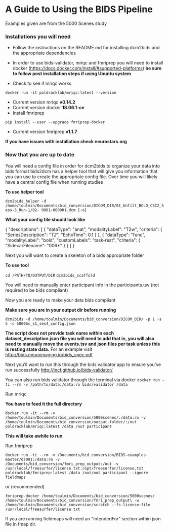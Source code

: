 # A Guide to Using the BIDS Pipeline
Examples given are from the 5000 Scenes study

### Installations you will need
* Follow the instructions on the README.md for installing dcm2bids and the appropriate dependencies
* In order to use bids-validator, mriqc and fmriprep you will need to install docker (https://docs.docker.com/install/#supported-platforms) **be sure to follow post installation steps if using Ubuntu system**


* Check to see if mriqc works

`docker run -it poldracklab/mriqc:latest --version`
* Current version mriqc **v0.14.2** 
* Current version docker **18.06.1-ce**
* Install fmriprep

`pip install --user --upgrade fmriprep-docker`
* Current version fmriprep **v1.1.7**

**If you have issues with installation check neurostars.org**


### Now that you are up to date

You will need a config file in order for dcm2bids to organize your data into bids format bids2dcm has a helper tool that will give you information that you can use to create the appropriate config file. Over time you will likely have a central config file when running studies

**To use helper tool**


`dcm2bids_helper -d /home/toulmin/Documents/bid_conversion/DICOM_DIR/01_Unfilt_BOLD_CSI2_Sess-5_Run-1/02-
0001-000001.dcm [-o]`

**What your config file should look like**


{
    "descriptions": [
        {
            "dataType": "anat",
            "modalityLabel": "T2w",
            "criteria": {
                "SeriesDescription": "*T2*",
                "EchoTime": 0.1
            }
        },
        {
            "dataType": "func",
            "modalityLabel": "bold",
            "customLabels": "task-rest",
            "criteria": {
                "SidecarFilename": "006*"
            }
        }
    ]
}



Next you will want to create a skeleton of a bids appropriate folder


**To use tool**


`cd /PATH/TO/OUTPUT/DIR`
`dcm2bids_scaffold`

You will need to manually enter participant info in the participants.tsv (not required to be bids compliant)

Now you are ready to make your data bids compliant

**Make sure you are in your output dir before running**

`dcm2bids -d /home/toulmin/Documents/bid_conversion/DICOM_DIR/ -p 1 -s 5 -c 5000Sc_s1_ses4_config.json`

**The script does not provide task name within each dataset_description.json file you will need to add that in, you will also need to manually move the events.tsv and json files per task unless this is resting state data.** 
For an example visit http://bids.neuroimaging.io/bids_spec.pdf


Next you’ll want to run this through the bids validator app to ensure you’ve run successfully
http://incf.github.io/bids-validator/

You can also run bids validator through the terminal via docker
`docker run -ti --rm -v /path/to/data:/data:ro bids/validator /data`

Run mriqc


**You have to feed it the full directory**

`docker run -it --rm -v /home/toulmin/Documents/bid_conversion/5000scenes/:/data:ro -v /home/toulmin/Documents/bid_conversion/output-folder/:/out poldracklab/mriqc:latest /data /out participant `

**This will take awhile to run**

Run fmriprep

`docker run -ti --rm -v /Documents/bid_conversion/BIDS-examples-master/ds001:/data:ro -v /Documents/bid_conversion/fmri_prep_output:/out -v /usr/local/freesurfer/license.txt:/opt/freesurfer/license.txt poldracklab/fmriprep:latest /data /out/out participant --ignore fieldmaps`

or (recommended)

`fmriprep-docker /home/toulmin/Documents/bid_conversion/5000scenes/ /home/toulmin/Documents/bid_conversion/fmri_prep_output\ -w /home/toulmin/Documents/bid_conversion/scratch --fs-license-file /usr/local/freesurfer/license.txt  `


If you are running fieldmaps will need an "IntendedFor" section within json file in fmap dir.















